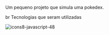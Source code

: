 <p> Um pequeno projeto  que simula uma pokedex.</p>
br
Tecnologias que seram utilizadas


![icons8-javascript-48](https://github.com/kaueh-silva/pokedex/assets/128000044/c0eb2d0b-1313-4fe4-850b-bc6250a572d6)

